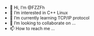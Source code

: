 - 👋 Hi, I’m @FZZFh
- 👀 I’m interested in C++ Linux
- 🌱 I’m currently learning TCP/IP protocol
- 💞️ I’m looking to collaborate on ...
- 📫 How to reach me ...

<!---
FZZFh/FZZFh is a ✨ special ✨ repository because its `README.md` (this file) appears on your GitHub profile.
You can click the Preview link to take a look at your changes.
--->
